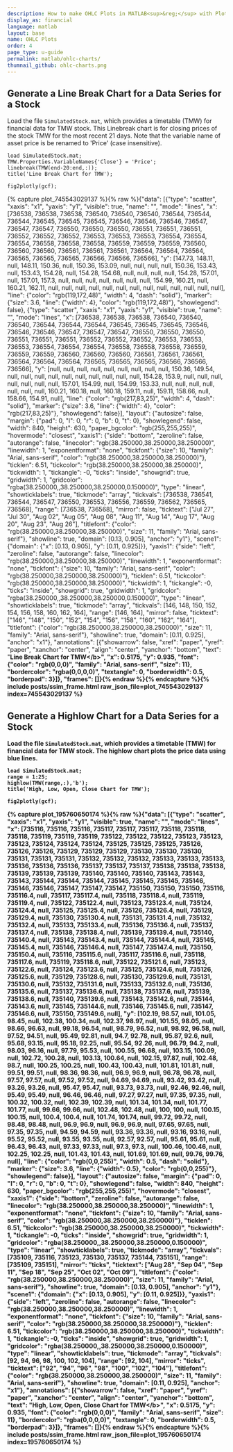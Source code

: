 ```yaml
---
description: How to make OHLC Plots in MATLAB<sup>&reg;</sup> with Plotly.
display_as: financial
language: matlab
layout: base
name: OHLC Plots
order: 4
page_type: u-guide
permalink: matlab/ohlc-charts/
thumnail_github: ohlc-charts.png
---
```


## Generate a Line Break Chart for a Data Series for a Stock

Load the file `SimulatedStock.mat`, which provides a timetable (TMW) for financial data for TMW stock. This Linebreak chart is for closing prices of the stock TMW for the most recent 21 days. Note that the variable name of asset price is be renamed to 'Price' (case insensitive).

```{matlab}
load SimulatedStock.mat;
TMW.Properties.VariableNames{'Close'} = 'Price';
linebreak(TMW(end-20:end,:));
title('Line Break Chart for TMW');

fig2plotly(gcf);
```
{% capture plot_745543029137 %}{% raw %}{"data": [{"type": "scatter", "xaxis": "x1", "yaxis": "y1", "visible": true, "name": "", "mode": "lines", "x": [736538, 736538, 736538, 736540, 736540, 736540, 736544, 736544, 736544, 736545, 736545, 736545, 736546, 736546, 736546, 736547, 736547, 736547, 736550, 736550, 736550, 736551, 736551, 736551, 736552, 736552, 736552, 736553, 736553, 736553, 736554, 736554, 736554, 736558, 736558, 736558, 736559, 736559, 736559, 736560, 736560, 736560, 736561, 736561, 736561, 736564, 736564, 736564, 736565, 736565, 736565, 736566, 736566, 736566], "y": [147.73, 148.11, null, 148.11, 150.36, null, 150.36, 153.09, null, null, null, null, 150.36, 153.43, null, 153.43, 154.28, null, 154.28, 154.68, null, null, null, null, 154.28, 157.01, null, 157.01, 157.3, null, null, null, null, null, null, null, 154.99, 160.21, null, 160.21, 162.11, null, null, null, null, null, null, null, null, null, null, null, null, null], "line": {"color": "rgb(119,172,48)", "width": 4, "dash": "solid"}, "marker": {"size": 3.6, "line": {"width": 4}, "color": "rgb(119,172,48)"}, "showlegend": false}, {"type": "scatter", "xaxis": "x1", "yaxis": "y1", "visible": true, "name": "", "mode": "lines", "x": [736538, 736538, 736538, 736540, 736540, 736540, 736544, 736544, 736544, 736545, 736545, 736545, 736546, 736546, 736546, 736547, 736547, 736547, 736550, 736550, 736550, 736551, 736551, 736551, 736552, 736552, 736552, 736553, 736553, 736553, 736554, 736554, 736554, 736558, 736558, 736558, 736559, 736559, 736559, 736560, 736560, 736560, 736561, 736561, 736561, 736564, 736564, 736564, 736565, 736565, 736565, 736566, 736566, 736566], "y": [null, null, null, null, null, null, null, null, null, 150.36, 149.54, null, null, null, null, null, null, null, null, null, null, 154.28, 153.9, null, null, null, null, null, null, null, 157.01, 154.99, null, 154.99, 153.33, null, null, null, null, null, null, null, 160.21, 160.18, null, 160.18, 159.11, null, 159.11, 158.66, null, 158.66, 154.91, null], "line": {"color": "rgb(217,83,25)", "width": 4, "dash": "solid"}, "marker": {"size": 3.6, "line": {"width": 4}, "color": "rgb(217,83,25)"}, "showlegend": false}], "layout": {"autosize": false, "margin": {"pad": 0, "l": 0, "r": 0, "b": 0, "t": 0}, "showlegend": false, "width": 840, "height": 630, "paper_bgcolor": "rgb(255,255,255)", "hovermode": "closest", "xaxis1": {"side": "bottom", "zeroline": false, "autorange": false, "linecolor": "rgb(38.250000,38.250000,38.250000)", "linewidth": 1, "exponentformat": "none", "tickfont": {"size": 10, "family": "Arial, sans-serif", "color": "rgb(38.250000,38.250000,38.250000)"}, "ticklen": 6.51, "tickcolor": "rgb(38.250000,38.250000,38.250000)", "tickwidth": 1, "tickangle": -0, "ticks": "inside", "showgrid": true, "gridwidth": 1, "gridcolor": "rgba(38.250000,,38.250000,38.250000,0.150000)", "type": "linear", "showticklabels": true, "tickmode": "array", "tickvals": [736538, 736541, 736544, 736547, 736550, 736553, 736556, 736559, 736562, 736565, 736568], "range": [736538, 736568], "mirror": false, "ticktext": ["Jul 27", "Jul 30", "Aug 02", "Aug 05", "Aug 08", "Aug 11", "Aug 14", "Aug 17", "Aug 20", "Aug 23", "Aug 26"], "titlefont": {"color": "rgb(38.250000,38.250000,38.250000)", "size": 11, "family": "Arial, sans-serif"}, "showline": true, "domain": [0.13, 0.905], "anchor": "y1"}, "scene1": {"domain": {"x": [0.13, 0.905], "y": [0.11, 0.925]}}, "yaxis1": {"side": "left", "zeroline": false, "autorange": false, "linecolor": "rgb(38.250000,38.250000,38.250000)", "linewidth": 1, "exponentformat": "none", "tickfont": {"size": 10, "family": "Arial, sans-serif", "color": "rgb(38.250000,38.250000,38.250000)"}, "ticklen": 6.51, "tickcolor": "rgb(38.250000,38.250000,38.250000)", "tickwidth": 1, "tickangle": -0, "ticks": "inside", "showgrid": true, "gridwidth": 1, "gridcolor": "rgba(38.250000,,38.250000,38.250000,0.150000)", "type": "linear", "showticklabels": true, "tickmode": "array", "tickvals": [146, 148, 150, 152, 154, 156, 158, 160, 162, 164], "range": [146, 164], "mirror": false, "ticktext": ["146", "148", "150", "152", "154", "156", "158", "160", "162", "164"], "titlefont": {"color": "rgb(38.250000,38.250000,38.250000)", "size": 11, "family": "Arial, sans-serif"}, "showline": true, "domain": [0.11, 0.925], "anchor": "x1"}, "annotations": [{"showarrow": false, "xref": "paper", "yref": "paper", "xanchor": "center", "align": "center", "yanchor": "bottom", "text": "<b>Line Break Chart for TMW<\/b>", "x": 0.5175, "y": 0.935, "font": {"color": "rgb(0,0,0)", "family": "Arial, sans-serif", "size": 11}, "bordercolor": "rgba(0,0,0,0)", "textangle": 0, "borderwidth": 0.5, "borderpad": 3}]}, "frames": []}{% endraw %}{% endcapture %}{% include posts/ssim_frame.html raw_json_file=plot_745543029137 index=745543029137 %}




## Generate a Highlow Chart for a Data Series for a Stock

Load the file `SimulatedStock.mat`, which provides a timetable (TMW) for financial data for TMW stock. The highlow chart plots the price data using blue lines.

```{matlab}
load SimulatedStock.mat;
range = 1:25;
highlow(TMW(range,:),'b');
title('High, Low, Open, Close Chart for TMW');

fig2plotly(gcf);
```
{% capture plot_195760650174 %}{% raw %}{"data": [{"type": "scatter", "xaxis": "x1", "yaxis": "y1", "visible": true, "name": "", "mode": "lines", "x": [735116, 735116, 735116, 735117, 735117, 735117, 735118, 735118, 735118, 735119, 735119, 735119, 735122, 735122, 735122, 735123, 735123, 735123, 735124, 735124, 735124, 735125, 735125, 735125, 735126, 735126, 735126, 735129, 735129, 735129, 735130, 735130, 735130, 735131, 735131, 735131, 735132, 735132, 735132, 735133, 735133, 735133, 735136, 735136, 735136, 735137, 735137, 735137, 735138, 735138, 735138, 735139, 735139, 735139, 735140, 735140, 735140, 735143, 735143, 735143, 735144, 735144, 735144, 735145, 735145, 735145, 735146, 735146, 735146, 735147, 735147, 735147, 735150, 735150, 735150, 735116, 735116.4, null, 735117, 735117.4, null, 735118, 735118.4, null, 735119, 735119.4, null, 735122, 735122.4, null, 735123, 735123.4, null, 735124, 735124.4, null, 735125, 735125.4, null, 735126, 735126.4, null, 735129, 735129.4, null, 735130, 735130.4, null, 735131, 735131.4, null, 735132, 735132.4, null, 735133, 735133.4, null, 735136, 735136.4, null, 735137, 735137.4, null, 735138, 735138.4, null, 735139, 735139.4, null, 735140, 735140.4, null, 735143, 735143.4, null, 735144, 735144.4, null, 735145, 735145.4, null, 735146, 735146.4, null, 735147, 735147.4, null, 735150, 735150.4, null, 735116, 735115.6, null, 735117, 735116.6, null, 735118, 735117.6, null, 735119, 735118.6, null, 735122, 735121.6, null, 735123, 735122.6, null, 735124, 735123.6, null, 735125, 735124.6, null, 735126, 735125.6, null, 735129, 735128.6, null, 735130, 735129.6, null, 735131, 735130.6, null, 735132, 735131.6, null, 735133, 735132.6, null, 735136, 735135.6, null, 735137, 735136.6, null, 735138, 735137.6, null, 735139, 735138.6, null, 735140, 735139.6, null, 735143, 735142.6, null, 735144, 735143.6, null, 735145, 735144.6, null, 735146, 735145.6, null, 735147, 735146.6, null, 735150, 735149.6, null], "y": [102.19, 98.57, null, 101.05, 98.45, null, 102.38, 100.34, null, 102.37, 98.97, null, 101.55, 98.05, null, 98.66, 96.63, null, 99.18, 96.54, null, 98.79, 96.52, null, 98.92, 96.58, null, 97.52, 94.51, null, 95.49, 92.81, null, 94.7, 92.78, null, 95.87, 92.6, null, 95.68, 93.15, null, 95.18, 92.25, null, 95.54, 92.26, null, 96.79, 94.2, null, 98.03, 96.16, null, 97.79, 95.53, null, 100.55, 96.68, null, 103.15, 100.09, null, 102.72, 100.28, null, 103.13, 100.64, null, 102.15, 97.87, null, 102.48, 98.7, null, 100.25, 100.25, null, 100.43, 100.43, null, 101.81, 101.81, null, 99.51, 99.51, null, 98.36, 98.36, null, 96.9, 96.9, null, 96.78, 96.78, null, 97.57, 97.57, null, 97.52, 97.52, null, 94.69, 94.69, null, 93.42, 93.42, null, 93.26, 93.26, null, 95.47, 95.47, null, 93.73, 93.73, null, 92.46, 92.46, null, 95.49, 95.49, null, 96.46, 96.46, null, 97.27, 97.27, null, 97.35, 97.35, null, 100.32, 100.32, null, 102.39, 102.39, null, 101.34, 101.34, null, 101.77, 101.77, null, 99.66, 99.66, null, 102.48, 102.48, null, 100, 100, null, 100.15, 100.15, null, 100.4, 100.4, null, 101.74, 101.74, null, 99.72, 99.72, null, 98.48, 98.48, null, 96.9, 96.9, null, 96.9, 96.9, null, 97.65, 97.65, null, 97.35, 97.35, null, 94.59, 94.59, null, 93.36, 93.36, null, 93.16, 93.16, null, 95.52, 95.52, null, 93.55, 93.55, null, 92.57, 92.57, null, 95.61, 95.61, null, 96.43, 96.43, null, 97.33, 97.33, null, 97.3, 97.3, null, 100.46, 100.46, null, 102.25, 102.25, null, 101.43, 101.43, null, 101.69, 101.69, null, 99.76, 99.76, null], "line": {"color": "rgb(0,0,255)", "width": 0.5, "dash": "solid"}, "marker": {"size": 3.6, "line": {"width": 0.5}, "color": "rgb(0,0,255)"}, "showlegend": false}], "layout": {"autosize": false, "margin": {"pad": 0, "l": 0, "r": 0, "b": 0, "t": 0}, "showlegend": false, "width": 840, "height": 630, "paper_bgcolor": "rgb(255,255,255)", "hovermode": "closest", "xaxis1": {"side": "bottom", "zeroline": false, "autorange": false, "linecolor": "rgb(38.250000,38.250000,38.250000)", "linewidth": 1, "exponentformat": "none", "tickfont": {"size": 10, "family": "Arial, sans-serif", "color": "rgb(38.250000,38.250000,38.250000)"}, "ticklen": 6.51, "tickcolor": "rgb(38.250000,38.250000,38.250000)", "tickwidth": 1, "tickangle": -0, "ticks": "inside", "showgrid": true, "gridwidth": 1, "gridcolor": "rgba(38.250000,,38.250000,38.250000,0.150000)", "type": "linear", "showticklabels": true, "tickmode": "array", "tickvals": [735109, 735116, 735123, 735130, 735137, 735144, 735151], "range": [735109, 735151], "mirror": "ticks", "ticktext": ["Aug 28", "Sep 04", "Sep 11", "Sep 18", "Sep 25", "Oct 02", "Oct 09"], "titlefont": {"color": "rgb(38.250000,38.250000,38.250000)", "size": 11, "family": "Arial, sans-serif"}, "showline": true, "domain": [0.13, 0.905], "anchor": "y1"}, "scene1": {"domain": {"x": [0.13, 0.905], "y": [0.11, 0.925]}}, "yaxis1": {"side": "left", "zeroline": false, "autorange": false, "linecolor": "rgb(38.250000,38.250000,38.250000)", "linewidth": 1, "exponentformat": "none", "tickfont": {"size": 10, "family": "Arial, sans-serif", "color": "rgb(38.250000,38.250000,38.250000)"}, "ticklen": 6.51, "tickcolor": "rgb(38.250000,38.250000,38.250000)", "tickwidth": 1, "tickangle": -0, "ticks": "inside", "showgrid": true, "gridwidth": 1, "gridcolor": "rgba(38.250000,,38.250000,38.250000,0.150000)", "type": "linear", "showticklabels": true, "tickmode": "array", "tickvals": [92, 94, 96, 98, 100, 102, 104], "range": [92, 104], "mirror": "ticks", "ticktext": ["92", "94", "96", "98", "100", "102", "104"], "titlefont": {"color": "rgb(38.250000,38.250000,38.250000)", "size": 11, "family": "Arial, sans-serif"}, "showline": true, "domain": [0.11, 0.925], "anchor": "x1"}, "annotations": [{"showarrow": false, "xref": "paper", "yref": "paper", "xanchor": "center", "align": "center", "yanchor": "bottom", "text": "<b>High, Low, Open, Close Chart for TMW<\/b>", "x": 0.5175, "y": 0.935, "font": {"color": "rgb(0,0,0)", "family": "Arial, sans-serif", "size": 11}, "bordercolor": "rgba(0,0,0,0)", "textangle": 0, "borderwidth": 0.5, "borderpad": 3}]}, "frames": []}{% endraw %}{% endcapture %}{% include posts/ssim_frame.html raw_json_file=plot_195760650174 index=195760650174 %}


